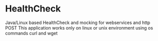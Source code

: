 # HealthCheck
Java/Linux  based HealthCheck and mocking  for webservices and  http POST 
This application works only on linux or unix environment  using os commands  curl and wget

